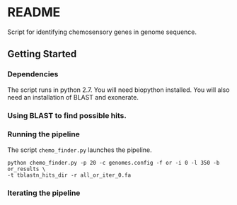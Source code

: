 # README

Script for identifying chemosensory genes in genome sequence.

## Getting Started

### Dependencies

The script runs in python 2.7. You will need biopython installed. You will also need an installation of BLAST and exonerate.

### Using BLAST to find possible hits.

### Running the pipeline

The script ```chemo_finder.py``` launches the pipeline. 

```
python chemo_finder.py -p 20 -c genomes.config -f or -i 0 -l 350 -b or_results \
-t tblastn_hits_dir -r all_or_iter_0.fa 
```

### Iterating the pipeline
